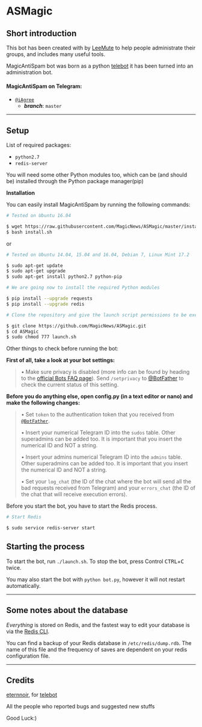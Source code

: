 # ASMagic

## Short introduction

This bot has been created with by [LeeMute](https://telegram.me/LeeMute) to help people administrate their groups, and includes many useful tools.

MagicAntiSpam bot was born as a python [telebot](https://github.com/eternnoir/pyTelegramBotAPI) it has been turned into an administration bot.

#### MagicAntiSpam on Telegram:

- [`@iAgree`](https://telegram.me/iAgree_Bot)
    - **_branch_**: `master`
   

* * *

## Setup
List of required packages:
- `python2.7`
- `redis-server`

You will need some other Python modules too, which can be (and should be) installed through the Python package manager(pip)

**Installation**

You can easily install MagicAntiSpam by running the following commands:

```bash
# Tested on Ubuntu 16.04

$ wget https://raw.githubusercontent.com/MagicNews/ASMagic/master/install.sh
$ bash install.sh
```
or

```bash
# Tested on Ubuntu 14.04, 15.04 and 16.04, Debian 7, Linux Mint 17.2

$ sudo apt-get update
$ sudo apt-get upgrade
$ sudo apt-get install python2.7 python-pip

# We are going now to install the required Python modules

$ pip install --upgrade requests
$ pip install --upgrade redis

# Clone the repository and give the launch script permissions to be executed

$ git clone https://github.com/MagicNews/ASMagic.git
$ cd ASMagic
$ sudo chmod 777 launch.sh
```
Other things to check before running the bot:

**First of all, take a look at your bot settings:**

> • Make sure privacy is disabled (more info can be found by heading to the [official Bots FAQ page](https://core.telegram.org/bots/faq#what-messages-will-my-bot-get)). Send `/setprivacy` to [@BotFather](http://telegram.me/BotFather) to check the current status of this setting.

**Before you do anything else, open config.py (in a text editor or nano) and make the following changes:**

> • Set `token` to the authentication token that you received from [`@BotFather`](http://telegram.me/BotFather).
>
> • Insert your numerical Telegram ID into the `sudos` table. Other superadmins can be added too. It is important that you insert the numerical ID and NOT a string.
>
> • Insert your admins numerical Telegram ID into the `admins` table. Other superadmins can be added too. It is important that you insert the numerical ID and NOT a string.
>
> • Set your `log_chat` (the ID of the chat where the bot will send all the bad requests received from Telegram) and your `errors_chat` (the ID of the chat that will receive execution errors).


Before you start the bot, you have to start the Redis process.
```bash
# Start Redis

$ sudo service redis-server start
```

## Starting the process

To start the bot, run `./launch.sh`. To stop the bot, press Control <kbd>CTRL</kbd>+<kbd>C</kbd> twice.

You may also start the bot with `python bot.py`, however it will not restart automatically.

* * *

## Some notes about the database

*Everything* is stored on Redis, and the fastest way to edit your database is via the [Redis CLI](http://redis.io/topics/rediscli).

You can find a backup of your Redis database in `/etc/redis/dump.rdb`. The name of this file and the frequency of saves are dependent on your redis configuration file.

* * *

## Credits

[eternnoir](https://github.com/eternnoir), for [telebot](https://github.com/eternnoir/pyTelegramBotAPI)

All the people who reported bugs and suggested new stuffs

Good Luck:)
